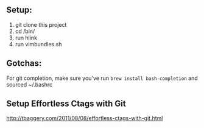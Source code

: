 ## Setup:

1. git clone this project
2. cd <project directory>/bin/
3. run hlink
4. run vimbundles.sh

##  Gotchas:

For git completion, make sure you've run `brew install bash-completion` and sourced ~/.bashrc

## Setup Effortless Ctags with Git
http://tbaggery.com/2011/08/08/effortless-ctags-with-git.html

